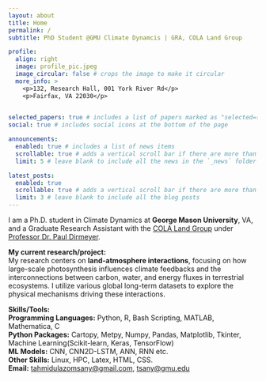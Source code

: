 ```yaml
---
layout: about
title: Home
permalink: /
subtitle: PhD Student @GMU Climate Dynamcis | GRA, COLA Land Group

profile:
  align: right
  image: profile_pic.jpeg
  image_circular: false # crops the image to make it circular
  more_info: >
    <p>132, Research Hall, 001 York River Rd</p>
    <p>Fairfax, VA 22030</p>
    

selected_papers: true # includes a list of papers marked as "selected={true}"
social: true # includes social icons at the bottom of the page

announcements:
  enabled: true # includes a list of news items
  scrollable: true # adds a vertical scroll bar if there are more than 3 news items
  limit: 5 # leave blank to include all the news in the `_news` folder

latest_posts:
  enabled: true
  scrollable: true # adds a vertical scroll bar if there are more than 3 new posts items
  limit: 3 # leave blank to include all the blog posts
---
```



I am a Ph.D. student in Climate Dynamics at **George Mason University**, VA, and a Graduate Research Assistant with the [COLA Land Group](https://www.pauldirmeyer.com/) under [Professor Dr. Paul Dirmeyer](https://science.gmu.edu/directory/paul-dirmeyer).


**My current research/project:** \
My research centers on **land-atmosphere interactions**, focusing on how large-scale photosynthesis influences climate feedbacks and the interconnections between carbon, water, and energy fluxes in terrestrial ecosystems. I utilize various global long-term datasets to explore the physical mechanisms driving these interactions.

**Skills/Tools:**\
**Programming Languages:** Python, R, Bash Scripting, MATLAB, Mathematica, C\
**Python Packages:** Cartopy, Metpy, Numpy, Pandas, Matplotlib, Tkinter, Machine
Learning(Scikit-learn, Keras, TensorFlow)\
**ML Models:** CNN, CNN2D-LSTM, ANN, RNN etc.\
**Other Skills:** Linux, HPC, Latex, HTML, CSS.\
**Email:** tahmidulazomsany@gmail.com, tsany@gmu.edu 

